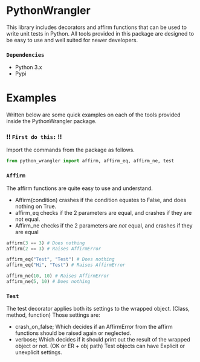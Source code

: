 # **PythonWrangler**

This library includes decorators and affirm functions that can be used to write unit tests in Python. 
All tools provided in this package are designed to be easy to use and well suited for newer developers.

### `Dependencies`

- Python 3.x
- Pypi


# Examples
Written below are some quick examples on each of the tools provided inside the PythonWrangler package.

### **!!** `First do this:` **!!**
Import the commands from the package as follows.<br>
```py
from python_wrangler import affirm, affirm_eq, affirm_ne, test
```

### `Affirm`
The affirm functions are quite easy to use and understand.
- Affirm(condition) crashes if the condition equates to False, and does nothing on True.
- affirm_eq checks if the 2 parameters are equal, and crashes if they are not equal.
- Affirm_ne checks if the 2 parameters are *not* equal, and crashes if they are equal

```py
affirm(3 == 3) # Does nothing
affirm(2 == 3) # Raises AffirmError

affirm_eq("Test", "Test") # Does nothing
affirm_eq("Hi", "Test") # Raises AffirmError

affirm_ne(10, 10) # Raises AffirmError
affirm_ne(5, 10) # Does nothing
```

### `Test`
The test decorator applies both its settings to the wrapped object. (Class, method, function)
Those settings are:
- crash_on_false; Which decides if an AffirmError from the affirm functions should be raised again or neglected.
- verbose; Which decides if it should print out the result of the wrapped object or not. (OK or ER + obj path)
Test objects can have Explicit or unexplicit settings. 